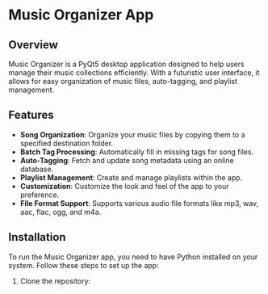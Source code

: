 # Music Organizer App

## Overview
Music Organizer is a PyQt5 desktop application designed to help users manage their music collections efficiently. With a futuristic user interface, it allows for easy organization of music files, auto-tagging, and playlist management.

## Features
- **Song Organization**: Organize your music files by copying them to a specified destination folder.
- **Batch Tag Processing**: Automatically fill in missing tags for song files.
- **Auto-Tagging**: Fetch and update song metadata using an online database.
- **Playlist Management**: Create and manage playlists within the app.
- **Customization**: Customize the look and feel of the app to your preference.
- **File Format Support**: Supports various audio file formats like mp3, wav, aac, flac, ogg, and m4a.

## Installation
To run the Music Organizer app, you need to have Python installed on your system. Follow these steps to set up the app:

1. Clone the repository:
